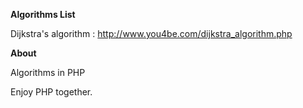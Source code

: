 **Algorithms List**

Dijkstra's algorithm : http://www.you4be.com/dijkstra_algorithm.php

**About**

Algorithms in PHP

Enjoy PHP together.
